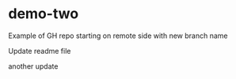 # demo-two
Example of GH repo starting on remote side with new branch name

Update readme file

another update 
